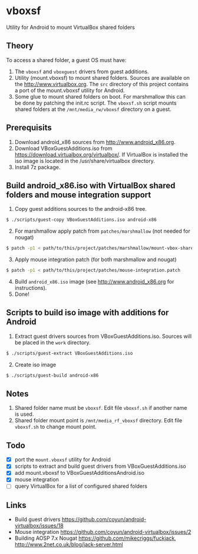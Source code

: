 # vboxsf
Utility for Android to mount VirtualBox shared folders 
## Theory
To access a shared folder, a guest OS must have:
1. The `vboxsf` and `vboxguest` drivers from guest additions.
2. Utility (mount.vboxsf) to mount shared folders. Sources are available on the http://www.virtualbox.org.
The `src` directory of this project contains a port of the mount.vboxsf utility for Android.
3. Some glue to mount shared folders on boot. For marshmallow this can be done by patching the init.rc script. The `vboxsf.sh` script mounts shared folders at the `/mnt/media_rw/vboxsf` directory on a guest.

## Prerequisits
1. Download android_x86 sources from http://www.android_x86.org.
2. Download VBoxGuestAdditions.iso from https://download.virtualbox.org/virtualbox/. If VirtualBox is installed the iso image is located in the /usr/share/virtualbox directory.
3. Install 7z package.

## Build android_x86.iso with VirtualBox shared folders and mouse integration support
1. Copy guest additions sources to the android-x86 tree.
```bash 
$ ./scripts/guest-copy VBoxGuestAdditions.iso android-x86
```
2. For marshmallow apply patch from `patches/marshmallow` (not needed for nougat)
```bash 
$ patch -p1 < path/to/this/project/patches/marshmallow/mount-vbox-shared-folders.patch
```
3. Apply mouse integration patch (for both marshmallow and nougat)
```bash 
$ patch -p1 < path/to/this/project/patches/mouse-integration.patch
```
4. Build `android_x86.iso` image (see http://www.android_x86.org for instructions).
5. Done!

## Scripts to build iso image with additions for Android
1. Extract guest drivers sources from VBoxGuestAdditions.iso. Sources will be placed in the `work` directory.
```bash 
$ ./scripts/guest-extract VBoxGuestAdditions.iso
```
2. Create iso image
```bash 
$ ./scripts/guest-build android-x86
```
## Notes 
1. Shared folder name must be `vboxsf`. Edit file `vboxsf.sh` if another name is used.
2. Shared folder mount point is `/mnt/media_rf_vboxsf` directory. Edit file `vboxsf.sh` to change
mount point.

## Todo
- [x] port the `mount.vboxsf` utility for Android
- [x] scripts to extract and build guest drivers from VBoxGuestAdditions.iso
- [x] add mount.vboxsf to VBoxGuestAdditionsAndroid.iso
- [x] mouse integration
- [ ] query VirtualBox for a list of configured shared folders

## Links
* Build guest drivers https://github.com/coyun/android-virtualbox/issues/18
* Mouse integration https://github.com/coyun/android-virtualbox/issues/2
* Building AOSP 7.x Nougat https://github.com/mikecriggs/fuckjack, http://www.2net.co.uk/blog/jack-server.html
